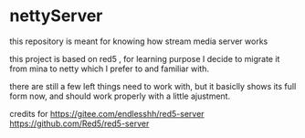 # nettyServer
this repository is meant for knowing how stream media server works

this project is based on red5 ,  for learning purpose I decide to migrate it from mina to netty which I prefer to and familiar with.

there are still a few left things need to work with, but it basiclly shows its full form now, and should work properly with a little ajustment.

credits for 
  https://gitee.com/endlesshh/red5-server
  https://github.com/Red5/red5-server
